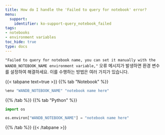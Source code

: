 ```yaml
---
title: How do I handle the 'Failed to query for notebook' error?
menu:
  support:
    identifier: ko-support-query_notebook_failed
tags:
- notebooks
- environment variables
toc_hide: true
type: docs
---
```


`"Failed to query for notebook name, you can set it manually with the WANDB_NOTEBOOK_NAME environment variable,"` 오류 메시지가 발생하면 환경 변수를 설정하여 해결하세요. 이를 수행하는 방법은 여러 가지가 있습니다.

{{< tabpane text=true >}}
{{% tab "Notebook" %}}
```python
%env "WANDB_NOTEBOOK_NAME" "notebook name here"
```
{{% /tab %}}
{{% tab "Python" %}}
```python
import os

os.environ["WANDB_NOTEBOOK_NAME"] = "notebook name here"
```
{{% /tab %}}
{{< /tabpane >}}
